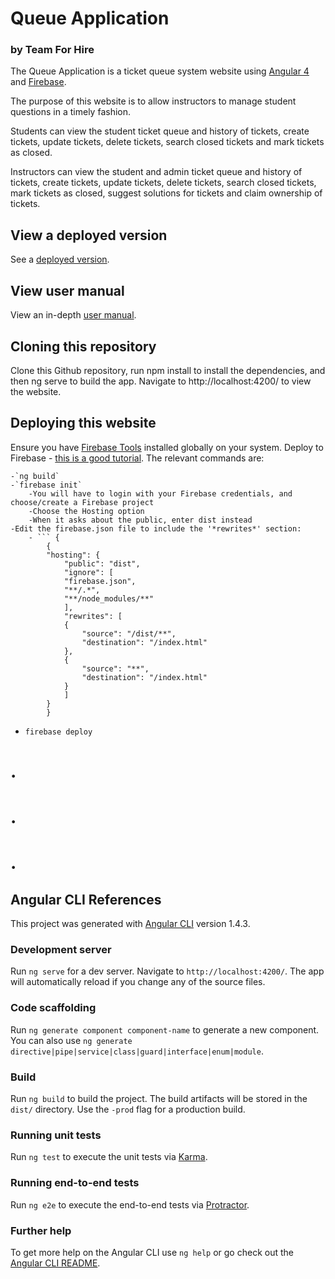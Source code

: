 # Queue Application

### by Team For Hire

The Queue Application is a ticket queue system website using [Angular 4](https://angular.io/) and [Firebase](https://firebase.google.com/).

The purpose of this website is to allow instructors to manage student questions in a timely fashion.

Students can view the student ticket queue and history of tickets, create tickets, update tickets, delete tickets, search closed tickets and mark tickets as closed.

Instructors can view the student and admin ticket queue and history of tickets, create tickets, update tickets, delete tickets, search closed tickets, mark tickets as closed, suggest solutions for tickets and claim ownership of tickets.

## View a deployed version

See a [deployed version]().

## View user manual

View an in-depth [user manual]().

## Cloning this repository

Clone this Github repository, run npm install to install the dependencies, and then ng serve to build the app. Navigate to http://localhost:4200/ to view the website.

## Deploying this website

Ensure you have [Firebase Tools](https://github.com/firebase/firebase-tools) installed globally on your system. Deploy to Firebase - [this is a good tutorial](https://alligator.io/angular/deploying-angular-app-to-firebase/). The relevant commands are:

    -`ng build`
    -`firebase init`
        -You will have to login with your Firebase credentials, and choose/create a Firebase project
        -Choose the Hosting option
        -When it asks about the public, enter dist instead
    -Edit the firebase.json file to include the '*rewrites*' section:
        - ``` {
            {
            "hosting": {
                "public": "dist",
                "ignore": [
                "firebase.json",
                "**/.*",
                "**/node_modules/**"
                ],
                "rewrites": [
                {
                    "source": "/dist/**",
                    "destination": "/index.html"
                },
                {
                    "source": "**",
                    "destination": "/index.html"
                }
                ]
            }
            }
 - `firebase deploy`

# .
# .
# .



## Angular CLI References


This project was generated with [Angular CLI](https://github.com/angular/angular-cli) version 1.4.3.

### Development server

Run `ng serve` for a dev server. Navigate to `http://localhost:4200/`. The app will automatically reload if you change any of the source files.

### Code scaffolding

Run `ng generate component component-name` to generate a new component. You can also use `ng generate directive|pipe|service|class|guard|interface|enum|module`.

### Build

Run `ng build` to build the project. The build artifacts will be stored in the `dist/` directory. Use the `-prod` flag for a production build.

### Running unit tests

Run `ng test` to execute the unit tests via [Karma](https://karma-runner.github.io).

### Running end-to-end tests

Run `ng e2e` to execute the end-to-end tests via [Protractor](http://www.protractortest.org/).

### Further help

To get more help on the Angular CLI use `ng help` or go check out the [Angular CLI README](https://github.com/angular/angular-cli/blob/master/README.md).
